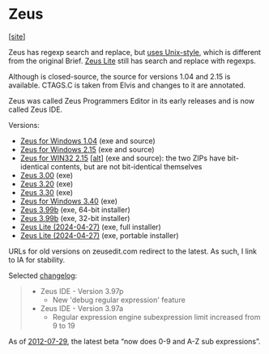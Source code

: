 # Zeus

[[site](https://www.zeusedit.com/index.html)]

Zeus has regexp search and replace, but [uses Unix-style](https://www.zeusedit.com/faq.html),
which is different from the original Brief. [Zeus Lite](https://www.zeusedit.com/lite/index.html)
still has search and replace with regexps.

Although is closed-source, the source for versions 1.04 and 2.15 is available.
CTAGS.C is taken from Elvis and changes to it are annotated.

Zeus was called Zeus Programmers Editor in its early releases and is now called
Zeus IDE.

Versions:
- [Zeus for Windows 1.04](https://archive.org/details/ZEUSV105_ZIP) (exe and source)
- [Zeus for Windows 2.15](https://archive.org/details/ZEUSV215_ZIP) (exe and source)
- [Zeus for WIN32 2.15](https://archive.org/details/ZE32V215_ZIP)
  [[alt](https://archive.org/details/ZE32V215.ZIP)] (exe and source):
  the two ZIPs have bit-identical contents, but are not bit-identical themselves
- [Zeus 3.00](https://archive.org/details/ze32v300_zip) (exe)
- [Zeus 3.20](https://archive.org/details/ze32v320_zip) (exe)
- [Zeus 3.30](https://archive.org/details/ze32v330_zip) (exe)
- [Zeus for Windows 3.40](https://archive.org/details/ze32v340_zip) (exe)
- [Zeus 3.99b](https://web.archive.org/web/20240427112542/https://www.zeusedit.com/z300/ze64v399b.zip)
  (exe, 64-bit installer)
- [Zeus 3.99b](https://web.archive.org/web/20240427112704/https://www.zeusedit.com/z300/ze32v399b.zip)
  (exe, 32-bit installer)
- [Zeus Lite (2024-04-27)](https://web.archive.org/web/20240427112627/https://www.zeusedit.com/lite/bin/zl.zip)
  (exe, full installer)
- [Zeus Lite (2024-04-27)](https://web.archive.org/web/20240427112643/https://www.zeusedit.com/lite/bin/zl-pe.zip)
  (exe, portable installer)

URLs for old versions on zeusedit.com redirect to the latest. As such, I link to
IA for stability.

Selected [changelog](https://www.zeusedit.com/whatsnew.html):
> - Zeus IDE - Version 3.97p
>   - New 'debug regular expression' feature
> - Zeus IDE - Version 3.97a
>   - Regular expression engine subexpression limit increased from 9 to 19

As of [2012-07-29](https://www.zeusedit.com/phpBB3/viewtopic.php?p=9833#p9833),
the latest beta “now does 0-9 and A-Z sub expressions”.
